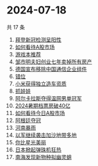 # 2024-07-18

共 17 条

<!-- BEGIN -->
<!-- 最后更新时间 Thu Jul 18 2024 19:08:06 GMT+0800 (China Standard Time) -->

1. [拜登新冠检测呈阳性](https://www.zhihu.com/search?q=%E6%8B%9C%E7%99%BB%E6%96%B0%E5%86%A0%E6%A3%80%E6%B5%8B%E5%91%88%E9%98%B3%E6%80%A7)
1. [如何看待A股市场](https://www.zhihu.com/search?q=%E5%A6%82%E4%BD%95%E7%9C%8B%E5%BE%85A%E8%82%A1%E5%B8%82%E5%9C%BA)
1. [游戏本推荐](https://www.zhihu.com/search?q=%E6%B8%B8%E6%88%8F%E6%9C%AC%E6%8E%A8%E8%8D%90)
1. [邹市明夫妇创业七年卖掉所有房产](https://www.zhihu.com/search?q=%E9%82%B9%E5%B8%82%E6%98%8E%E5%A4%AB%E5%A6%87%E5%88%9B%E4%B8%9A%E4%B8%83%E5%B9%B4%E5%8D%96%E6%8E%89%E6%89%80%E6%9C%89%E6%88%BF%E4%BA%A7)
1. [德国宣布移除中国通信企业组件](https://www.zhihu.com/search?q=%E5%BE%B7%E5%9B%BD%E5%AE%A3%E5%B8%83%E7%A7%BB%E9%99%A4%E4%B8%AD%E5%9B%BD%E9%80%9A%E4%BF%A1%E4%BC%81%E4%B8%9A%E7%BB%84%E4%BB%B6)
1. [错位](https://www.zhihu.com/search?q=%E9%94%99%E4%BD%8D)
1. [小米获得独立造车资质](https://www.zhihu.com/search?q=%E5%B0%8F%E7%B1%B3%E8%8E%B7%E5%BE%97%E7%8B%AC%E7%AB%8B%E9%80%A0%E8%BD%A6%E8%B5%84%E8%B4%A8)
1. [抓娃娃](https://www.zhihu.com/search?q=%E6%8A%93%E5%A8%83%E5%A8%83)
1. [阿尔卡拉斯夺得温网男单冠军](https://www.zhihu.com/search?q=%E9%98%BF%E5%B0%94%E5%8D%A1%E6%8B%89%E6%96%AF%E5%A4%BA%E5%BE%97%E6%B8%A9%E7%BD%91%E7%94%B7%E5%8D%95%E5%86%A0%E5%86%9B)
1. [2024暑期档票房破40亿](https://www.zhihu.com/search?q=2024%E6%9A%91%E6%9C%9F%E6%A1%A3%E7%A5%A8%E6%88%BF%E7%A0%B440%E4%BA%BF)
1. [如何看待今日A股市场](https://www.zhihu.com/search?q=%E5%A6%82%E4%BD%95%E7%9C%8B%E5%BE%85%E4%BB%8A%E6%97%A5A%E8%82%A1%E5%B8%82%E5%9C%BA)
1. [阿根廷夺冠](https://www.zhihu.com/search?q=%E9%98%BF%E6%A0%B9%E5%BB%B7%E5%A4%BA%E5%86%A0)
1. [河南暴雨](https://www.zhihu.com/search?q=%E6%B2%B3%E5%8D%97%E6%9A%B4%E9%9B%A8)
1. [以军继续袭击加沙地带多地](https://www.zhihu.com/search?q=%E4%BB%A5%E5%86%9B%E7%BB%A7%E7%BB%AD%E8%A2%AD%E5%87%BB%E5%8A%A0%E6%B2%99%E5%9C%B0%E5%B8%A6%E5%A4%9A%E5%9C%B0)
1. [你比星光美丽](https://www.zhihu.com/search?q=%E4%BD%A0%E6%AF%94%E6%98%9F%E5%85%89%E7%BE%8E%E4%B8%BD)
1. [日本掀起弹珠机狂热](https://www.zhihu.com/search?q=%E6%97%A5%E6%9C%AC%E6%8E%80%E8%B5%B7%E5%BC%B9%E7%8F%A0%E6%9C%BA%E7%8B%82%E7%83%AD)
1. [南海发现新物种拟幽灵蛸](https://www.zhihu.com/search?q=%E5%8D%97%E6%B5%B7%E5%8F%91%E7%8E%B0%E6%96%B0%E7%89%A9%E7%A7%8D%E6%8B%9F%E5%B9%BD%E7%81%B5%E8%9B%B8)

<!-- END -->

